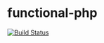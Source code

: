 functional-php
==============

[![Build Status](https://travis-ci.org/bahulneel/phonon.svg?branch=master)](https://travis-ci.org/bahulneel/phonon)
